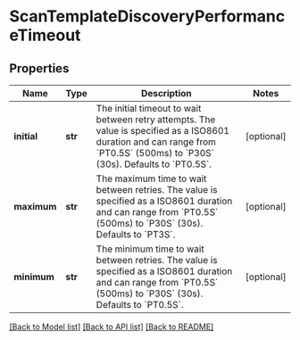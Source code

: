 # ScanTemplateDiscoveryPerformanceTimeout

## Properties
Name | Type | Description | Notes
------------ | ------------- | ------------- | -------------
**initial** | **str** | The initial timeout to wait between retry attempts. The value is specified as a ISO8601 duration and can range from &#x60;PT0.5S&#x60; (500ms) to &#x60;P30S&#x60; (30s). Defaults to &#x60;PT0.5S&#x60;. | [optional] 
**maximum** | **str** | The maximum time to wait between retries. The value is specified as a ISO8601 duration and can range from &#x60;PT0.5S&#x60; (500ms) to &#x60;P30S&#x60; (30s). Defaults to &#x60;PT3S&#x60;. | [optional] 
**minimum** | **str** | The minimum time to wait between retries. The value is specified as a ISO8601 duration and can range from &#x60;PT0.5S&#x60; (500ms) to &#x60;P30S&#x60; (30s). Defaults to &#x60;PT0.5S&#x60;. | [optional] 

[[Back to Model list]](../README.md#documentation-for-models) [[Back to API list]](../README.md#documentation-for-api-endpoints) [[Back to README]](../README.md)


